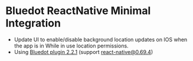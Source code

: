 # Bluedot ReactNative Minimal Integration

- Update UI to enable/disable background location updates on IOS when the app is in While in use location permissions.
- Using [Bluedot plugin 2.2.1](https://github.com/Bluedot-Innovation/Bluedot-React-Native-Plugin) (support react-native@0.69.4)
